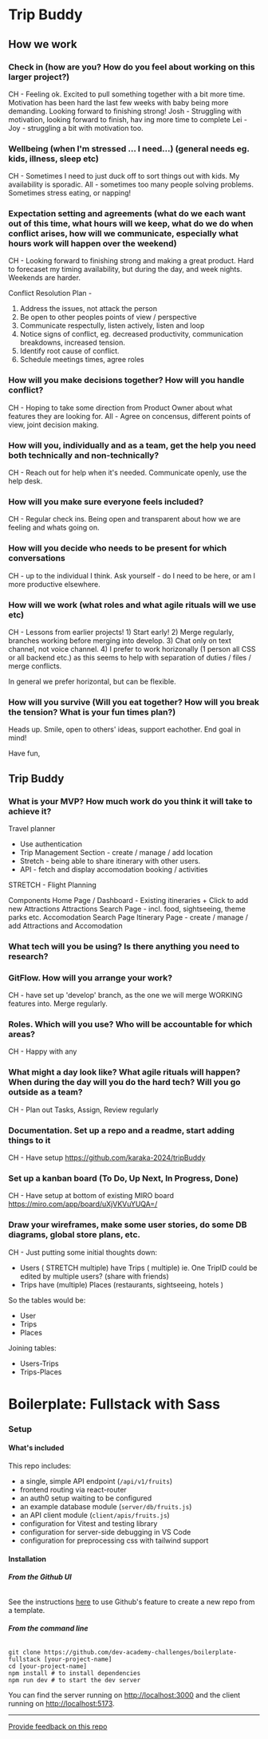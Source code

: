 # Trip Buddy

## How we work

### Check in (how are you? How do you feel about working on this larger project?)

CH - Feeling ok. Excited to pull something together with a bit more time. Motivation has been hard the last few weeks with baby being more demanding. Looking forward to finishing strong!
Josh - Struggling with motivation, looking forward to finish, hav ing more time to complete
Lei - 
Joy - struggling a bit with motivation too. 

### Wellbeing (when I'm stressed ... I need...) (general needs eg. kids, illness, sleep etc)

CH - Sometimes I need to just duck off to sort things out with kids. My availability is sporadic. 
All - sometimes too many people solving problems. Sometimes stress eating, or napping!

### Expectation setting and agreements (what do we each want out of this time, what hours will we keep, what do we do when conflict arises, how will we communicate, especially what hours work will happen over the weekend)

CH - Looking forward to finishing strong and making a great product. Hard to forecaset my timing availability, but during the day, and week nights. Weekends are harder.


Conflict Resolution Plan - 
1. Address the issues, not attack the person
2. Be open to other peoples points of view / perspective
3. Communicate respectully, listen actively, listen and loop
4. Notice signs of conflict, eg. decreased productivity, communication breakdowns, increased tension. 
5. Identify root cause of conflict. 
6. Schedule meetings times, agree roles


### How will you make decisions together? How will you handle conflict?

CH - Hoping to take some direction from Product Owner about what features they are looking for. 
All - Agree on concensus, different points of view, joint decision making. 

### How will you, individually and as a team, get the help you need both technically and non-technically?

CH - Reach out for help when it's needed. Communicate openly, use the help desk. 

### How will you make sure everyone feels included?

CH - Regular check ins. Being open and transparent about how we are feeling and whats going on. 

### How will you decide who needs to be present for which conversations

CH - up to the individual I think. Ask yourself - do I need to be here, or am I more productive elsewhere. 

### How will we work (what roles and what agile rituals will we use etc)

CH - Lessons from earlier projects! 1) Start early! 2) Merge regularly, branches working before merging into develop. 3) Chat only on text channel, not voice channel. 4) I prefer to work horizonally (1 person all CSS or all backend etc.) as this seems to help with separation of duties / files / merge conflicts. 

In general we prefer horizontal, but can be flexible. 

### How will you survive (Will you eat together? How will you break the tension? What is your fun times plan?)

Heads up. Smile, open to others' ideas, support eachother. End goal in mind!

Have fun, 

## Trip Buddy 







### What is your MVP? How much work do you think it will take to achieve it?

Travel planner
- Use authentication
- Trip Management Section - create / manage / add location
- Stretch - being able to share itinerary with other users. 
- API - fetch and display accomodation booking / activities

STRETCH - Flight Planning

Components
Home Page / Dashboard - Existing itineraries + Click to add new Attractions
Attractions Search Page - incl. food, sightseeing, theme parks etc. 
Accomodation Search Page 
Itinerary Page - create / manage / add Attractions and Accomodation


### What tech will you be using? Is there anything you need to research?



### GitFlow. How will you arrange your work?

CH - have set up 'develop' branch, as the one we will merge WORKING features into. Merge regularly.

### Roles. Which will you use? Who will be accountable for which areas?

CH - Happy with any

### What might a day look like? What agile rituals will happen? When during the day will you do the hard tech? Will you go outside as a team?

CH - Plan out Tasks, Assign, Review regularly

### Documentation. Set up a repo and a readme, start adding things to it

CH - Have setup https://github.com/karaka-2024/tripBuddy

### Set up a kanban board (To Do, Up Next, In Progress, Done)

CH - Have setup at bottom of existing MIRO board https://miro.com/app/board/uXjVKVuYUQA=/

### Draw your wireframes, make some user stories, do some DB diagrams, global store plans, etc.

CH - Just putting some initial thoughts down:

- Users ( STRETCH multiple) have Trips ( multiple) ie. One TripID could be edited by multiple users? (share with friends)
- Trips have (multiple) Places (restaurants, sightseeing, hotels )

So the tables would be: 
- User
- Trips
- Places

Joining tables:
- Users-Trips
- Trips-Places


























# Boilerplate: Fullstack with Sass

### Setup

#### What's included

This repo includes:

* a single, simple API endpoint (`/api/v1/fruits`)
* frontend routing via react-router
* an auth0 setup waiting to be configured
* an example database module (`server/db/fruits.js`)
* an API client module (`client/apis/fruits.js`)
* configuration for Vitest and testing library
* configuration for server-side debugging in VS Code
* configuration for preprocessing css with tailwind support

#### Installation

###### **From the Github UI**

See the instructions [here](https://docs.github.com/en/free-pro-team@latest/github/creating-cloning-and-archiving-repositories/creating-a-repository-from-a-template) to use Github's feature to create a new repo from a template.

###### **From the command line**

```
git clone https://github.com/dev-academy-challenges/boilerplate-fullstack [your-project-name]
cd [your-project-name]
npm install # to install dependencies
npm run dev # to start the dev server
```

You can find the server running on [http://localhost:3000](http://localhost:3000) and the client running on [http://localhost:5173](http://localhost:5173).

---
[Provide feedback on this repo](https://docs.google.com/forms/d/e/1FAIpQLSfw4FGdWkLwMLlUaNQ8FtP2CTJdGDUv6Xoxrh19zIrJSkvT4Q/viewform?usp=pp_url&entry.1958421517=boilerplate-fullstack)
